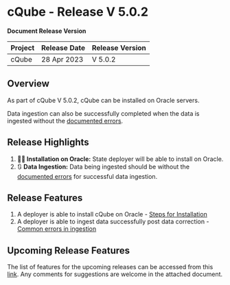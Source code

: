 # cQube - Release V 5.0.2

**Document Release Version**

| Project | Release Date | Release Version |
| ------- | ------------ | --------------- |
| cQube   | 28 Apr 2023  | V 5.0.2         |

## Overview

As part of cQube V 5.0.2, cQube can be installed on Oracle servers.

Data ingestion can also be successfully completed when the data is ingested without the [documented errors](../data-ingestion-and-processing/common-errors-during-ingestion/).&#x20;

## Release Highlights

1. **👨‍💻 Installation on Oracle:** State deployer will be able to install on Oracle.
2. 🔃 **Data Ingestion:** Data being ingested should be without the [documented errors](../data-ingestion-and-processing/common-errors-during-ingestion/) for successful data ingestion.

## Release Features

1. A deployer is able to install cQube on Oracle - [Steps for Installation](../installation-and-upgradation/step-wise-installation-process/for-oracle-server.md)
2. A deployer is able to ingest data successfully post data correction - [Common errors in ingestion](../data-ingestion-and-processing/common-errors-during-ingestion/)

## Upcoming Release Features

The list of features for the upcoming releases can be accessed from this [link](https://docs.google.com/spreadsheets/d/1e8b\_kLCfD0Oce9Jek4nrpBFQRk-IJOKgYy5GOnFs8Ho/edit#gid=1589485385). Any comments for suggestions are welcome in the attached document.

